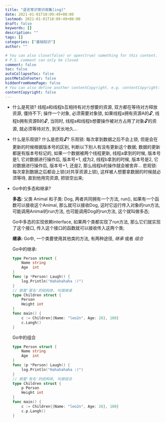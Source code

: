 ```yaml
---
title: "语言常识常识收集[ing]"
date: 2021-01-01T10:09:49+08:00
lastmod: 2021-01-01T10:09:49+08:00
draft: false
keywords: []
description: ""
tags: []
categories: ["基础知识"]
author: ""

# You can also close(false) or open(true) something for this content.
# P.S. comment can only be closed
comment: false
toc: false
autoCollapseToc: false
postMetaInFooter: false
hiddenFromHomePage: false
# You can also define another contentCopyright. e.g. contentCopyright: "This is another copyright."
contentCopyright: false
---
```

<!--more-->
- 什么是死锁?
  线程a和线程b互相持有对方想要的资源, 双方都在等待对方释放资源, 僵持不下;
  操作一个对象, 必须需要对象锁, 如果线程a拥有资源A的🔓, 线程b拥有资源B的🔓, 当同时, 线程a和线程b想要操作被对方占用了对象🔓的资源, 就必须等待对方, 到天长地久...

- 什么是乐观锁? 什么是悲观🔓?
  乐观锁: 每次拿到数据之后不会上锁, 但是会在更新的时候根据版本号的区别, 判断以下别人有没有更新这个数据; 数据的更新都是有版本号标记的, 如果一个数据被两个线程更新, 线程a拿到的时候, 版本号是1, 它对数据进行操作后, 版本号+1, 成为2, 线程b拿到的时候, 版本号是2, 它对数据进行操作后, 版本号+1, 还是2, 那么线程b的操作就会被舍弃...
  悲观锁: 每次拿到数据之后都会上锁(对共享资源上锁), 这样被人想要拿数据的时候就必须等待, 直到他用完资源, 把锁空出来;

- Go中的多态和继承?

  **多态:** 父类 Animal 和子类: Dog, 两者共同拥有一个方法, run(), 如果有一个函数可以接收这个Animal, 那么就可以接收Dog, 这时它运行传入对象的run方法, 可能调用Animal的run方法, 也可能调用Dog的run方法, 这个就叫做多态;

   Go中多态的实现依赖interface, 如果两个类都实现了run方法, 那么它们就实现了这个接口, 传入这个接口的函数就可以接收传入这两个类;

  **继承:** Go中, 一个类要使用其他类的方法, 有两种途径, *继承* 或者 *组合*

  Go中的继承:

  ```go
  type Person struct {
      Name string
      Age  int
  }
  func (p *Person) Laugh() {
      log.Println("Hahahahaha :)")
  }
  // 嵌套'匿名'的结构体, 叫做继承
  type Children struct {
      Person
      Height int
  }
  func main() {
      c := Children{{Name: "leo2n", Age: 26}, 180}
      c.Langh()
  }
  ```

  Go中的组合

  ```go
  type Person struct {
      Name string
      Age  int
  }
  func (p *Person) Laugh() {
      log.Println("Hahahahaha :)")
  }
  // 嵌套'有名'的结构体, 叫做组合
  type Children struct {
      p Person
      Height int
  }
  func main() {
      c := Children{{Name: "leo2n", Age: 26}, 180}
      c.p.Langh()
  }
  ```

  